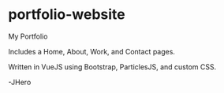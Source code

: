 # portfolio-website

My Portfolio

Includes a Home, About, Work, and Contact pages.

Written in VueJS using Bootstrap, ParticlesJS, and custom CSS.

-JHero
